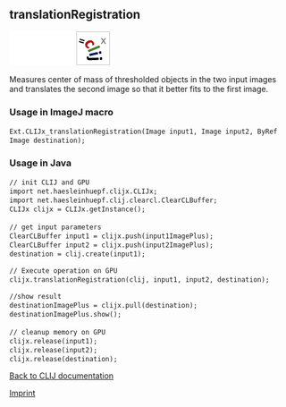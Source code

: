 ## translationRegistration
<img src="images/mini_empty_logo.png"/><img src="images/mini_empty_logo.png"/><img src="images/mini_clijx_logo.png"/>

Measures center of mass of thresholded objects in the two input images and translates the second image so that it better fits to the first image.

### Usage in ImageJ macro
```
Ext.CLIJx_translationRegistration(Image input1, Image input2, ByRef Image destination);
```


### Usage in Java
```
// init CLIJ and GPU
import net.haesleinhuepf.clijx.CLIJx;
import net.haesleinhuepf.clij.clearcl.ClearCLBuffer;
CLIJx clijx = CLIJx.getInstance();

// get input parameters
ClearCLBuffer input1 = clijx.push(input1ImagePlus);
ClearCLBuffer input2 = clijx.push(input2ImagePlus);
destination = clij.create(input1);
```

```
// Execute operation on GPU
clijx.translationRegistration(clij, input1, input2, destination);
```

```
//show result
destinationImagePlus = clijx.pull(destination);
destinationImagePlus.show();

// cleanup memory on GPU
clijx.release(input1);
clijx.release(input2);
clijx.release(destination);
```


[Back to CLIJ documentation](https://clij.github.io/)

[Imprint](https://clij.github.io/imprint)
